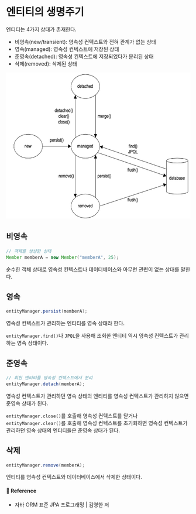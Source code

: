 # 엔티티의 생명주기  

엔티티는 4가지 상태가 존재한다.  

- 비영속(new/transient): 영속성 컨텍스트와 전혀 관계가 없는 상태
- 영속(managed): 영속성 컨텍스트에 저장된 상태
- 준영속(detached): 영속성 컨텍스트에 저장되었다가 분리된 상태
- 삭제(removed): 삭제된 상태

<img src="/Jpa/image/jpa-entity-lifecycle.png" width="600" height="400">

## 비영속  

```java
// 객체를 생성한 상태
Member memberA = new Member("memberA", 25);
```

순수한 객체 상태로 영속성 컨텍스트나 데이터베이스와 아무런 관련이 없는 상태를 말한다.  

## 영속  

```java
entityManager.persist(memberA);
```

영속성 컨텍스트가 관리하는 엔티티를 영속 상태라 한다.  

`entityManager.find()`나 `JPQL`을 사용해 조회한 엔티티 역시 영속성 컨텍스트가 관리하는 영속 상태이다.  

## 준영속  

```java
// 회원 엔티티를 영속성 컨텍스트에서 분리
entityManager.detach(memberA);
```

영속성 컨텍스트가 관리하던 영속 상태의 엔티티를 영속성 컨텍스트가 관리하지 않으면 준영속 상태가 된다.  

`entityManager.close()`를 호출해 영속성 컨텍스트를 닫거나 `entityManager.clear()`를 호출해 영속성 컨텍스트를 초기화하면 영속성 컨텍스트가 관리하던 영속 상태의 엔티티들은 준영속 상태가 된다.  

## 삭제  

```java
entityManager.remove(memberA);
```

엔티티를 영속성 컨텍스트와 데이터베이스에서 삭제한 상태이다.  

#### 📌 Reference  

- 자바 ORM 표준 JPA 프로그래밍 | 김영한 저